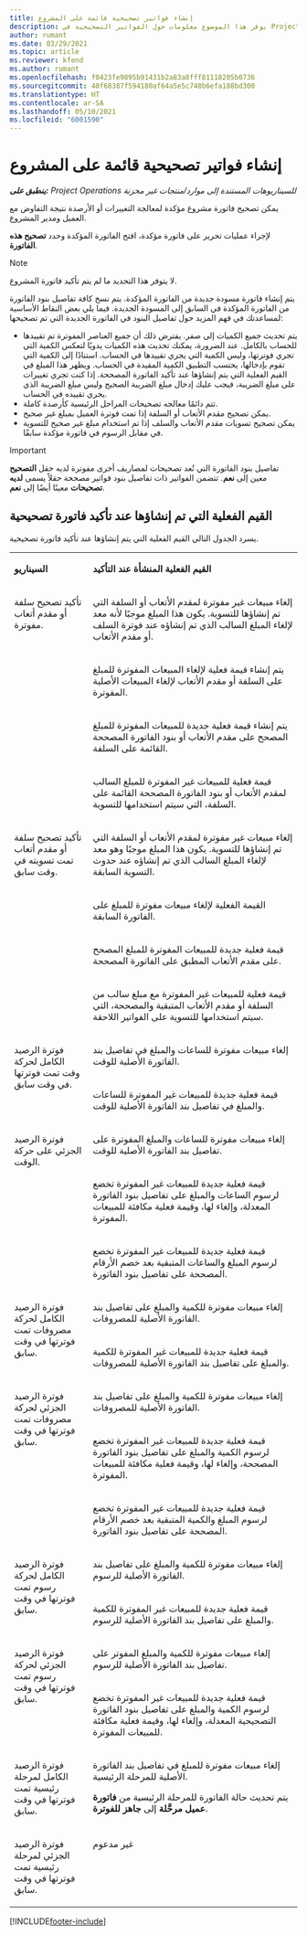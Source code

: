 ```yaml
---
title: إنشاء فواتير تصحيحية قائمة على المشروع
description: يوفر هذا الموضوع معلومات حول الفواتير التصحيحية في Project Operations.
author: rumant
ms.date: 03/29/2021
ms.topic: article
ms.reviewer: kfend
ms.author: rumant
ms.openlocfilehash: f0423fe9895b91431b2a83a8fff81118205b0736
ms.sourcegitcommit: 40f68387f594180af64a5e5c748b6efa188bd300
ms.translationtype: HT
ms.contentlocale: ar-SA
ms.lasthandoff: 05/10/2021
ms.locfileid: "6001590"
---
```

# <a name="create-corrective-project-based-invoices"></a>إنشاء فواتير تصحيحية قائمة على المشروع 

_**ينطبق على:** Project Operations للسيناريوهات المستندة إلى موارد/منتجات غير مخزنة‬_

يمكن تصحيح فاتورة مشروع مؤكدة لمعالجة التغييرات أو الأرصدة نتيجة التفاوض مع العميل ومدير المشروع.

لإجراء عمليات تحرير على فاتورة مؤكدة، افتح الفاتورة المؤكدة وحدد **تصحيح هذه الفاتورة**. 

> [!NOTE]
> لا يتوفر هذا التحديد ما لم يتم تأكيد فاتورة المشروع.

يتم إنشاء فاتورة مسودة جديدة من الفاتورة المؤكدة. يتم نسخ كافة تفاصيل بنود الفاتورة من الفاتورة المؤكدة في السابق إلى المسودة الجديدة. فيما يلي بعض النقاط الأساسية لمساعدتك في فهم المزيد حول تفاصيل البنود في الفاتورة الجديدة التي تم تصحيحها:

- يتم تحديث جميع الكميات إلى صفر. يفترض ذلك أن جميع العناصر المفوترة تم تقييدها للحساب بالكامل. عند الضرورة، يمكنك تحديث هذه الكميات يدويًا لتعكس الكمية التي تجري فوترتها، وليس الكمية التي يجري تقييدها في الحساب. استنادًا إلى الكمية التي تقوم بإدخالها، يحتسب التطبيق الكمية المقيدة في الحساب. ويظهر هذا المبلغ في القيم الفعلية التي يتم إنشاؤها عند تأكيد الفاتورة المصححة. إذا كنت تجري تغييرات على مبلغ الضريبة، فيجب عليك إدخال مبلغ الضريبة الصحيح وليس مبلغ الضريبة الذي يجري تقييده في الحساب.
- تتم دائمًا معالجه تصحيحات المراحل الرئيسية كأرصدة كاملة.
- يمكن تصحيح مقدم الأتعاب أو السلفة إذا تمت فوترة العميل بمبلغ غير صحيح.
- يمكن تصحيح تسويات مقدم الأتعاب والسلف إذا تم استخدام مبلغ غير صحيح للتسوية في مقابل الرسوم في فاتورة مؤكدة سابقًا.

> [!IMPORTANT]
> تفاصيل بنود الفاتورة التي تُعد تصحيحات لمصاريف أخرى مفوترة لديه حقل **التصحيح** معين إلى **نعم**. تتضمن الفواتير ذات تفاصيل بنود فواتير مصححة حقلاً يسمى **لديه تصحيحات** معينًا أيضًا إلى **نعم**.

## <a name="actuals-created-on-confirmation-of-a-corrective-invoice"></a>القيم الفعلية التي تم إنشاؤها عند تأكيد فاتورة تصحيحية

يسرد الجدول التالي القيم الفعلية التي يتم إنشاؤها عند تأكيد فاتورة تصحيحية.

<table border="0" cellspacing="0" cellpadding="0">
    <tbody>
        <tr>
            <td width="216" valign="top">
                <p>
                    <strong>السيناريو</strong>
                </p>
            </td>
            <td width="808" valign="top">
                <p>
                    <strong>القيم الفعلية المنشأة عند التأكيد</strong>
                </p>
            </td>
        </tr>
        <tr>
            <td width="216" rowspan="4" valign="top">
                <p>
تأكيد تصحيح سلفة أو مقدم أتعاب مفوترة.<strong></strong>
                </p>
            </td>
            <td width="408" valign="top">
                <p>
إلغاء مبيعات غير مفوترة لمقدم الأتعاب أو السلفة التي تم إنشاؤها للتسوية. يكون هذا المبلغ موجبًا لأنه معد لإلغاء المبلغ السالب الذي تم إنشاؤه عند فوترة السلف أو مقدم الأتعاب.
                </p>
            </td>
        </tr>
        <tr>
            <td width="408" valign="top">
                <p>
يتم إنشاء قيمة فعلية لإلغاء المبيعات المفوترة للمبلغ على السلفة أو مقدم الأتعاب لإلغاء المبيعات الأصلية المفوترة.
                </p>
            </td>
        </tr>
        <tr>
            <td width="408" valign="top">
                <p>
يتم إنشاء قيمة فعلية جديدة للمبيعات المفوترة للمبلغ المصحح على مقدم الأتعاب أو بنود الفاتورة المصححة القائمة على السلفة.
                </p>
            </td>
        </tr>
        <tr>
            <td width="408" valign="top">
                <p>
قيمة فعلية للمبيعات غير المفوترة للمبلغ السالب لمقدم الأتعاب أو بنود الفاتورة المصححة القائمة على السلفة، التي سيتم استخدامها للتسوية.
                </p>
            </td>
        </tr>
        <tr>
            <td width="216" rowspan="4" valign="top">
                <p>
تأكيد تصحيح سلفة أو مقدم أتعاب تمت تسويته في وقت سابق.
                </p>
            </td>
            <td width="408" valign="top">
                <p>
إلغاء مبيعات غير مفوترة لمقدم الأتعاب أو السلفة التي تم إنشاؤها للتسوية. يكون هذا المبلغ موجبًا وهو معد لإلغاء المبلغ السالب الذي تم إنشاؤه عند حدوث التسوية السابقة.
                </p>
            </td>
        </tr>
        <tr>
            <td width="408" valign="top">
                <p>
القيمة الفعلية لإلغاء مبيعات مفوترة للمبلغ على الفاتورة السابقة.
                </p>
            </td>
        </tr>
        <tr>
            <td width="408" valign="top">
                <p>
قيمة فعلية جديدة للمبيعات المفوترة للمبلغ المصحح على مقدم الأتعاب المطبق على الفاتورة المصححة.
                </p>
            </td>
        </tr>
        <tr>
            <td width="408" valign="top">
                <p>
قيمة فعلية للمبيعات غير المفوترة مع مبلغ سالب من السلفة أو مقدم الأتعاب المتبقية والمصححة، التي سيتم استخدامها للتسوية على الفواتير اللاحقة.
                </p>
            </td>
        </tr>
        <tr>
            <td width="216" rowspan="2" valign="top">
                <p>
فوترة الرصيد الكامل لحركة وقت تمت فوترتها في وقت سابق.
                </p>
            </td>
            <td width="408" valign="top">
                <p>
إلغاء مبيعات مفوترة للساعات والمبلغ في تفاصيل بند الفاتورة الأصلية للوقت.
                </p>
            </td>
        </tr>
        <tr>
            <td width="408" valign="top">
                <p>
قيمة فعلية جديدة للمبيعات غير المفوترة للساعات والمبلغ في تفاصيل بند الفاتورة الأصلية للوقت.
                </p>
            </td>
        </tr>
        <tr>
            <td width="216" rowspan="3" valign="top">
                <p>
فوترة الرصيد الجزئي على حركة الوقت.
                </p>
            </td>
            <td width="408" valign="top">
                <p>
إلغاء مبيعات مفوترة للساعات والمبلغ المفوترة على تفاصيل بند الفاتورة الأصلية للوقت.
                </p>
            </td>
        </tr>
        <tr>
            <td width="408" valign="top">
                <p>
قيمة فعلية جديدة للمبيعات غير المفوترة تخضع لرسوم الساعات والمبلغ على تفاصيل بنود الفاتورة المعدلة، وإلغاء لها، وقيمة فعلية مكافئة للمبيعات المفوترة.
                </p>
            </td>
        </tr>
        <tr>
            <td width="408" valign="top">
                <p>
قيمة فعلية جديدة للمبيعات غير المفوترة تخضع لرسوم المبلغ والساعات المتبقية بعد خصم الأرقام المصححة على تفاصيل بنود الفاتورة.
                </p>
            </td>
        </tr>
        <tr>
            <td width="216" rowspan="2" valign="top">
                <p>
فوترة الرصيد الكامل لحركة مصروفات تمت فوترتها في وقت سابق.
                </p>
            </td>
            <td width="408" valign="top">
                <p>
إلغاء مبيعات مفوترة للكمية والمبلغ على تفاصيل بند الفاتورة الأصلية للمصروفات.
                </p>
            </td>
        </tr>
        <tr>
            <td width="408" valign="top">
                <p>
قيمة فعلية جديدة للمبيعات غير المفوترة للكمية والمبلغ على تفاصيل بند الفاتورة الأصلية للمصروفات.
                </p>
            </td>
        </tr>
        <tr>
            <td width="216" rowspan="3" valign="top">
                <p>
فوترة الرصيد الجزئي لحركة مصروفات تمت فوترتها في وقت سابق.
                </p>
            </td>
            <td width="408" valign="top">
                <p>
إلغاء مبيعات مفوترة للكمية والمبلغ على تفاصيل بند الفاتورة الأصلية للمصروفات.
                </p>
            </td>
        </tr>
        <tr>
            <td width="408" valign="top">
                <p>
قيمة فعلية جديدة للمبيعات غير المفوترة تخضع لرسوم الكمية والمبلغ على تفاصيل بنود الفاتورة المصححة، وإلغاء لها، وقيمة فعلية مكافئة للمبيعات المفوترة.
                </p>
            </td>
        </tr>
        <tr>
            <td width="408" valign="top">
                <p>
قيمة فعلية جديدة للمبيعات غير المفوترة تخضع لرسوم المبلغ والكمية المتبقية بعد خصم الأرقام المصححة على تفاصيل بنود الفاتورة.
                </p>
            </td>
        </tr>
        <tr>
            <td width="216" rowspan="2" valign="top">
                <p>
فوترة الرصيد الكامل لحركة رسوم تمت فوترتها في وقت سابق.
                </p>
            </td>
            <td width="408" valign="top">
                <p>
إلغاء مبيعات مفوترة للكمية والمبلغ على تفاصيل بند الفاتورة الأصلية للرسوم.
                </p>
            </td>
        </tr>
        <tr>
            <td width="408" valign="top">
                <p>
قيمة فعلية جديدة للمبيعات غير المفوترة للكمية والمبلغ على تفاصيل بند الفاتورة الأصلية للرسوم.
                </p>
            </td>
        </tr>
        <tr>
            <td width="216" rowspan="2" valign="top">
                <p>
فوترة الرصيد الجزئي لحركة رسوم تمت فوترتها في وقت سابق.
                </p>
            </td>
            <td width="408" valign="top">
                <p>
إلغاء مبيعات مفوترة للكمية والمبلغ المفوتر على تفاصيل بند الفاتورة الأصلية للرسوم.
                </p>
            </td>
        </tr>
        <tr>
            <td width="408" valign="top">
                <p>
قيمة فعلية جديدة للمبيعات غير المفوترة تخضع لرسوم الكمية والمبلغ على تفاصيل بنود الفاتورة التصحيحية المعدلة، وإلغاء لها، وقيمة فعلية مكافئة للمبيعات المفوترة.
                </p>
            </td>
        </tr>
        <tr>
            <td width="216" valign="top">
                <p>
فوترة الرصيد الكامل لمرحلة رئيسية تمت فوترتها في وقت سابق.
                </p>
            </td>
            <td width="408" valign="top">
                <p>
إلغاء مبيعات مفوترة للمبلغ في تفاصيل بند الفاتورة الأصلية للمرحلة الرئيسية.
                </p>
                <p>
يتم تحديث حالة الفاتورة للمرحلة الرئيسية من <b>فاتورة عميل مرحَّلة‬</b> إلى <b>جاهز للفوترة</b>.
                </p>
            </td>
        </tr>
        <tr>
            <td width="216" valign="top">
                <p>
فوترة الرصيد الجزئي لمرحلة رئيسية تمت فوترتها في وقت سابق.
                </p>
            </td>
            <td width="408" valign="top">
                <p>
غير مدعوم </p>
            </td>
        </tr>        
    </tbody>
</table>


[!INCLUDE[footer-include](../includes/footer-banner.md)]
